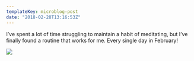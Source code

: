```yaml
---
templateKey: microblog-post
date: "2018-02-28T13:16:53Z"
---
```


I’ve spent a lot of time struggling to maintain a habit of meditating, but I’ve finally found a routine that works for me. Every single day in February!

<img src="/wp-content/uploads/2018/02/eaf99f24d85448cab9658ad14a5f2818.jpg" />
